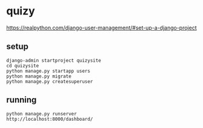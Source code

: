 # quizy

https://realpython.com/django-user-management/#set-up-a-django-project

## setup
```
django-admin startproject quizysite
cd quizysite
python manage.py startapp users
python manage.py migrate
python manage.py createsuperuser
```
## running
```
python manage.py runserver
http://localhost:8000/dashboard/
```